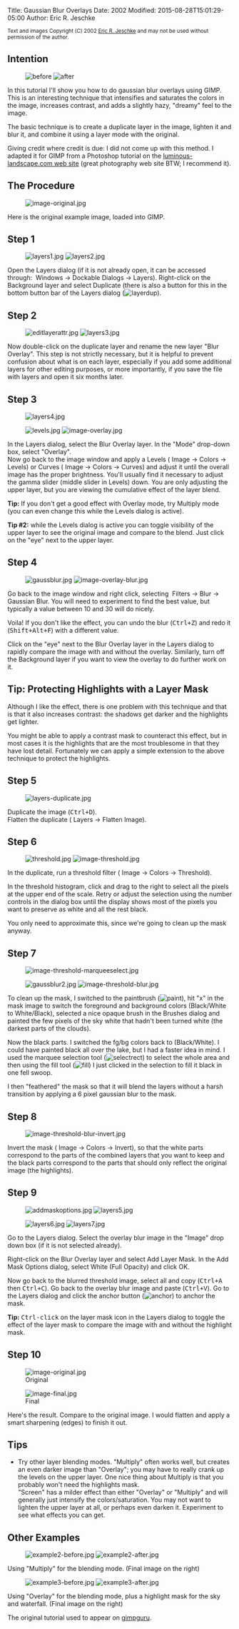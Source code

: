 Title: Gaussian Blur Overlays
Date: 2002
Modified: 2015-08-28T15:01:29-05:00
Author: Eric R. Jeschke


<small>Text and images Copyright (C) 2002 [Eric R. Jeschke](mailto:ericNOSPAM@redskiesatnight.com) and may not be used without permission of the author.</small>

## Intention

<figure>
<img src="before.jpg" alt="before"/>
<img src="after.jpg" alt="after"/>
</figure>

In this tutorial I'll show you how to do gaussian blur overlays using GIMP. This is an interesting technique that intensifies and saturates the colors in the image, increases contrast, and adds a slightly hazy, "dreamy" feel to the image.

The basic technique is to create a duplicate layer in the image, lighten it and blur it, and combine it using a layer mode with the original.

Giving credit where credit is due: I did not come up with this method. I adapted it for GIMP from a Photoshop tutorial on the [luminous-landscape.com web site](http://www.luminous-landscape.com/) (great photography web site BTW; I recommend it).

## The Procedure

<figure>
<img src="image-original.jpg" alt="image-original.jpg"/>
</figure>

Here is the original example image, loaded into GIMP.

## Step 1

<figure>
<img src="layers1.jpg" alt="layers1.jpg"/>
<img src="layers2.jpg" alt="layers2.jpg"/>
</figure>

Open the Layers dialog (if it is not already open, it can be accessed through: <span class="filter"><Image> Windows → Dockable Dialogs → Layers</span>). Right-click on the Background layer and select Duplicate (there is also a button for this in the bottom button bar of the Layers dialog (![layerdup](layerdup.jpg)).

## Step 2

<figure>
<img src="editlayerattr.jpg" alt="editlayerattr.jpg"/>
<img src="layers3.jpg" alt="layers3.jpg"/>
</figure>

Now double-click on the duplicate layer and rename the new layer "Blur Overlay". This step is not strictly necessary, but it is helpful to prevent confusion about what is on each layer, especially if you add some additional layers for other editing purposes, or more importantly, if you save the file with layers and open it six months later.

## Step 3

<figure>
<img src="layers4.jpg" alt="layers4.jpg"/>
</figure>

<figure>
<img src="levels.jpg" alt="levels.jpg"/>
<img src="image-overlay.jpg" alt="image-overlay.jpg"/>
</figure>

In the Layers dialog, select the Blur Overlay layer. In the "Mode" drop-down box, select "Overlay".   
Now go back to the image window and apply a Levels (<span class="filter"><Image> Image -> Colors -> Levels</span>) or Curves (<span class="filter"><Image> Image -> Colors -> Curves</span>) and adjust it until the overall image has the proper brightness. You'll usually find it necessary to adjust the gamma slider (middle slider in Levels) down. You are only adjusting the upper layer, but you are viewing the cumulative effect of the layer blend.

**Tip:** If you don't get a good effect with Overlay mode, try Multiply mode (you can even change this while the Levels dialog is active).

**Tip #2:** while the Levels dialog is active you can toggle visibility of the upper layer to see the original image and compare to the blend. Just click on the "eye" next to the upper layer.

## Step 4

<figure>
<img src="gaussblur.jpg" alt="gaussblur.jpg"/>
<img src="image-overlay-blur.jpg" alt="image-overlay-blur.jpg"/>
</figure>

Go back to the image window and right click, selecting <span class="filter"><Image> Filters -> Blur -> Gaussian Blur</span>. You will need to experiment to find the best value, but typically a value between 10 and 30 will do nicely.

Voila! If you don't like the effect, you can undo the blur (<kbd>Ctrl+Z</kbd>) and redo it (<kbd>Shift+Alt+F</kbd>) with a different value.

Click on the "eye" next to the Blur Overlay layer in the Layers dialog to rapidly compare the image with and without the overlay. Similarly, turn off the Background layer if you want to view the overlay to do further work on it.

## Tip: Protecting Highlights with a Layer Mask

Although I like the effect, there is one problem with this technique and that is that it also increases contrast: the shadows get darker and the highlights get lighter.

You might be able to apply a contrast mask to counteract this effect, but in most cases it is the highlights that are the most troublesome in that they have lost detail. Fortunately we can apply a simple extension to the above technique to protect the highlights.

## Step 5

<figure>
<img src="layers-duplicate.jpg" alt="layers-duplicate.jpg"/>
</figure>

Duplicate the image (<kbd>Ctrl+D</kbd>).   
Flatten the duplicate (<span class="filter"><Image> Layers -> Flatten Image</span>).

## Step 6

<figure>
<img src="threshold.jpg" alt="threshold.jpg"/>
<img src="image-threshold.jpg" alt="image-threshold.jpg"/>
</figure>

In the duplicate, run a threshold filter (<span class="filter"><Image> Image -> Colors -> Threshold</span>).

In the threshold histogram, click and drag to the right to select all the pixels at the upper end of the scale. Retry or adjust the selection using the number controls in the dialog box until the display shows most of the pixels you want to preserve as white and all the rest black.

You only need to approximate this, since we're going to clean up the mask anyway.

## Step 7

<figure>
<img src="image-threshold-marqueeselect.jpg" alt="image-threshold-marqueeselect.jpg"/>
</figure>

<figure>
<img src="gaussblur2.jpg" alt="gaussblur2.jpg"/>
<img src="image-threshold-blur.jpg" alt="image-threshold-blur.jpg"/>
</figure>

To clean up the mask, I switched to the paintbrush (![paint](paint.jpg)), hit "x" in the mask image to switch the foreground and background colors (Black/White to White/Black), selected a nice opaque brush in the Brushes dialog and painted the few pixels of the sky white that hadn't been turned white (the darkest parts of the clouds).

Now the black parts. I switched the fg/bg colors back to (Black/White). I could have painted black all over the lake, but I had a faster idea in mind. I used the marquee selection tool (![selectrect](selectrect.jpg)) to select the whole area and then using the fill tool (![fill](fill.jpg)) I just clicked in the selection to fill it black in one fell swoop.

I then "feathered" the mask so that it will blend the layers without a harsh transition by applying a 6 pixel gaussian blur to the mask.

## Step 8

<figure>
<img src="image-threshold-blur-invert.jpg" alt="image-threshold-blur-invert.jpg"/>
</figure>

Invert the mask (<span class="filter"><Image> Image -> Colors -> Invert</span>), so that the white parts correspond to the parts of the combined layers that you want to keep and the black parts correspond to the parts that should only reflect the original image (the highlights).

## Step 9

<figure>
<img src="addmaskoptions.jpg" alt="addmaskoptions.jpg"/>
<img src="layers5.jpg" alt="layers5.jpg"/>
</figure>

<figure>
<img src="layers6.jpg" alt="layers6.jpg"/>
<img src="layers7.jpg" alt="layers7.jpg"/>
</figure>

Go to the Layers dialog. Select the overlay blur image in the "Image" drop down box (if it is not selected already).

Right-click on the Blur Overlay layer and select Add Layer Mask. In the Add Mask Options dialog, select White (Full Opacity) and click OK.

Now go back to the blurred threshold image, select all and copy (<kbd>Ctrl+A</kbd> then <kbd>Ctrl+C</kbd>). Go back to the overlay blur image and paste (<kbd>Ctrl+V</kbd>). Go to the Layers dialog and click the anchor button (![anchor](anchor.jpg)) to anchor the mask.

**Tip:** <kbd>Ctrl-click</kbd> on the layer mask icon in the Layers dialog to toggle the effect of the layer mask to compare the image with and without the highlight mask.

## Step 10

<figure>
<img src="image-original.jpg" alt="image-original.jpg"/>
<figcaption>
Original
</figcaption>
</figure>

<figure>
<img src="image-final.jpg" alt="image-final.jpg"/>
<figcaption>
Final
</figcaption>
</figure>


Here's the result. Compare to the original image. I would flatten and apply a smart sharpening (edges) to finish it out.

## Tips

*   Try other layer blending modes. "Multiply" often works well, but creates an even darker image than "Overlay"; you may have to really crank up the levels on the upper layer. One nice thing about Multiply is that you probably won't need the highlights mask.   
    "Screen" has a milder effect than either "Overlay" or "Multiply" and will generally just intensify the colors/saturation. You may not want to lighten the upper layer at all, or perhaps even darken it. Experiment to see what effects you can get.

## Other Examples

<figure>
<img src="example2-before.jpg" alt="example2-before.jpg"/>
<img src="example2-after.jpg" alt="example2-after.jpg"/>
</figure>

Using "Multiply" for the blending mode. (Final image on the right)

<figure>
<img src="example3-before.jpg" alt="example3-before.jpg"/>
<img src="example3-after.jpg" alt="example3-after.jpg"/>
</figure>

Using "Overlay" for the blending mode, plus a highlight mask for the sky and waterfall. (Final image on the right)

The original tutorial used to appear on [gimpguru](https://web.archive.org/web/20140704080338/http://gimpguru.org/tutorials/bluroverlays/).

